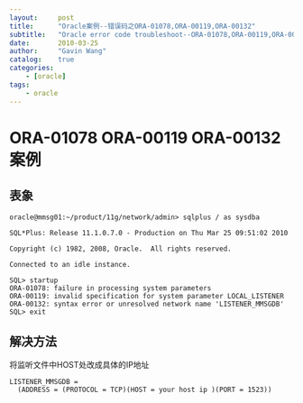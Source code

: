 ```yaml
---
layout:     post
title:      "Oracle案例--错误码之ORA-01078,ORA-00119,ORA-00132"
subtitle:   "Oracle error code troubleshoot--ORA-01078,ORA-00119,ORA-00132"
date:       2010-03-25
author:     "Gavin Wang"
catalog:    true
categories:
    - [oracle]
tags:
    - oracle
---
```


# ORA-01078  ORA-00119 ORA-00132 案例

## 表象

```shell
oracle@mmsg01:~/product/11g/network/admin> sqlplus / as sysdba

SQL*Plus: Release 11.1.0.7.0 - Production on Thu Mar 25 09:51:02 2010

Copyright (c) 1982, 2008, Oracle.  All rights reserved.

Connected to an idle instance.

SQL> startup 
ORA-01078: failure in processing system parameters
ORA-00119: invalid specification for system parameter LOCAL_LISTENER
ORA-00132: syntax error or unresolved network name 'LISTENER_MMSGDB'
SQL> exit
```

## 解决方法

将监听文件中HOST处改成具体的IP地址

```shell
LISTENER_MMSGDB =
  (ADDRESS = (PROTOCOL = TCP)(HOST = your host ip )(PORT = 1523))
```

